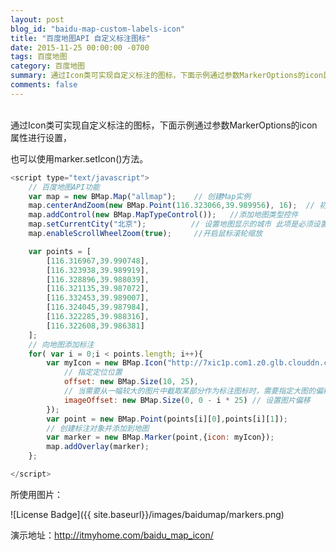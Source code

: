 ```yaml
---
layout: post
blog_id: "baidu-map-custom-labels-icon"
title: "百度地图API 自定义标注图标"
date: 2015-11-25 00:00:00 -0700
tags: 百度地图
category: 百度地图
summary: 通过Icon类可实现自定义标注的图标，下面示例通过参数MarkerOptions的icon属性进行设置,也可以使用marker.setIcon()方法。
comments: false
---
```

</br>
通过Icon类可实现自定义标注的图标，下面示例通过参数MarkerOptions的icon属性进行设置，

也可以使用marker.setIcon()方法。

```js
<script type="text/javascript">
    // 百度地图API功能
    var map = new BMap.Map("allmap");    // 创建Map实例
    map.centerAndZoom(new BMap.Point(116.323066,39.989956), 16);  // 初始化地图,设置中心点坐标和地图级别
    map.addControl(new BMap.MapTypeControl());   //添加地图类型控件
    map.setCurrentCity("北京");          // 设置地图显示的城市 此项是必须设置的
    map.enableScrollWheelZoom(true);     //开启鼠标滚轮缩放

    var points = [
        [116.316967,39.990748],
        [116.323938,39.989919],
        [116.328896,39.988039],
        [116.321135,39.987072],
        [116.332453,39.989007],
        [116.324045,39.987984],
        [116.322285,39.988316],
        [116.322608,39.986381]
    ];
    // 向地图添加标注
    for( var i = 0;i < points.length; i++){
        var myIcon = new BMap.Icon("http://7xic1p.com1.z0.glb.clouddn.com/markers.png", new BMap.Size(23, 25), {
            // 指定定位位置
            offset: new BMap.Size(10, 25),
            // 当需要从一幅较大的图片中截取某部分作为标注图标时，需要指定大图的偏移位置   
            imageOffset: new BMap.Size(0, 0 - i * 25) // 设置图片偏移  
        });
        var point = new BMap.Point(points[i][0],points[i][1]);
        // 创建标注对象并添加到地图 
        var marker = new BMap.Marker(point,{icon: myIcon});
        map.addOverlay(marker);
    };

</script>
```

所使用图片：

![License Badge]({{ site.baseurl}}/images/baidumap/markers.png)

演示地址：http://itmyhome.com/baidu_map_icon/

</br>